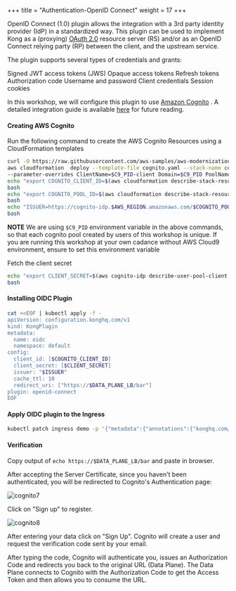 +++
title = "Authentication-OpenID Connect"
weight = 17
+++

OpenID Connect (1.0) plugin allows the integration with a 3rd party identity provider (IdP) in a standardized way. This plugin can be used to implement Kong as a (proxying) [OAuth 2.0](https://tools.ietf.org/html/rfc6749) resource server (RS) and/or as an OpenID Connect relying party (RP) between the client, and the upstream service.

The plugin supports several types of credentials and grants:

Signed JWT access tokens (JWS)
Opaque access tokens
Refresh tokens
Authorization code
Username and password
Client credentials
Session cookies

In this workshop, we will configure this plugin to use [Amazon Cognito](https://aws.amazon.com/cognito/) . A detailed integration guide is available [here](https://docs.konghq.com/enterprise/2.6.x/plugins/oidc-cognito/) for future reading.

#### Creating AWS Cognito

Run the following command to create the AWS Cognito Resources using a CloudFormation templates

```bash
curl -O https://raw.githubusercontent.com/aws-samples/aws-modernization-with-kong/master/templates/cognito.yaml
aws cloudformation  deploy --template-file cognito.yaml --stack-name cognito-$C9_PID \
--parameter-overrides ClientName=$C9_PID-client Domain=$C9_PID PoolName=$C9_PID-pool CallBackUrl=https://$DATA_PLANE_LB/bar
echo "export COGNITO_CLIENT_ID=$(aws cloudformation describe-stack-resources --stack-name cognito-$C9_PID | jq -r '.StackResources[] | select(.ResourceType=="AWS::Cognito::UserPoolClient") | .PhysicalResourceId')" >> ~/.bashrc
bash
echo "export COGNITO_POOL_ID=$(aws cloudformation describe-stack-resources --stack-name cognito-$C9_PID | jq -r '.StackResources[] | select(.ResourceType=="AWS::Cognito::UserPool") | .PhysicalResourceId')" >> ~/.bashrc
bash
echo "ISSUER=https://cognito-idp.$AWS_REGION.amazonaws.com/$COGNITO_POOL_ID" >> ~/.bashrc
bash

```

**NOTE** We are using `$C9_PID` environment variable in the above commands, so that each cognito pool created by users of this workshop is unique. If you are running this workshop at your own cadance without AWS Cloud9 environment, ensure to set this environment variable

Fetch the client secret

```bash
echo "export CLIENT_SECRET=$(aws cognito-idp describe-user-pool-client --user-pool-id $COGNITO_POOL_ID --client-id $COGNITO_CLIENT_ID --query 'UserPoolClient.ClientSecret')" >> ~/.bashrc
bash
```
#### Installing OIDC Plugin

```bash
cat <<EOF | kubectl apply -f -
apiVersion: configuration.konghq.com/v1
kind: KongPlugin
metadata:
  name: oidc
  namespace: default
config:
  client_id: [$COGNITO_CLIENT_ID]
  client_secret: [$CLIENT_SECRET]
  issuer: "$ISSUER"
  cache_ttl: 10
  redirect_uri: ["https://$DATA_PLANE_LB/bar"]
plugin: openid-connect
EOF
```

#### Apply OIDC plugin to the Ingress

```bash
kubectl patch ingress demo -p '{"metadata":{"annotations":{"konghq.com/plugins":"oidc"}}}'
```
#### Verification

Copy output of `echo https://$DATA_PLANE_LB/bar` and paste in browser.

After accepting the Server Certificate, since you haven't been authenticated, you will be redirected to Cognito's Authentication page:

![cognito7](/images/cognito7.png)


Click on "Sign up" to register.

![cognito8](/images/cognito8.png)


After entering your data click on "Sign Up". Cognito will create a user and request the verification code sent by your email.


After typing the code, Cognito will authenticate you, issues an Authorization Code and redirects you back to the original URL (Data Plane). The Data Plane connects to Cognito with the Authorization Code to get the Access Token and then allows you to consume the URL.
